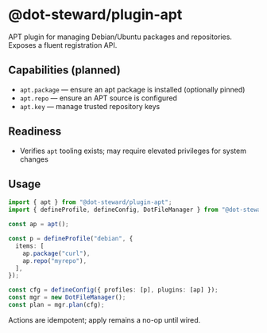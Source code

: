 # @dot-steward/plugin-apt

APT plugin for managing Debian/Ubuntu packages and repositories. Exposes a fluent registration API.

## Capabilities (planned)
- `apt.package` — ensure an apt package is installed (optionally pinned)
- `apt.repo` — ensure an APT source is configured
- `apt.key` — manage trusted repository keys

## Readiness
- Verifies `apt` tooling exists; may require elevated privileges for system changes

## Usage
```ts
import { apt } from "@dot-steward/plugin-apt";
import { defineProfile, defineConfig, DotFileManager } from "@dot-steward/core";

const ap = apt();

const p = defineProfile("debian", {
  items: [
    ap.package("curl"),
    ap.repo("myrepo"),
  ],
});

const cfg = defineConfig({ profiles: [p], plugins: [ap] });
const mgr = new DotFileManager();
const plan = mgr.plan(cfg);
```

Actions are idempotent; apply remains a no-op until wired.
